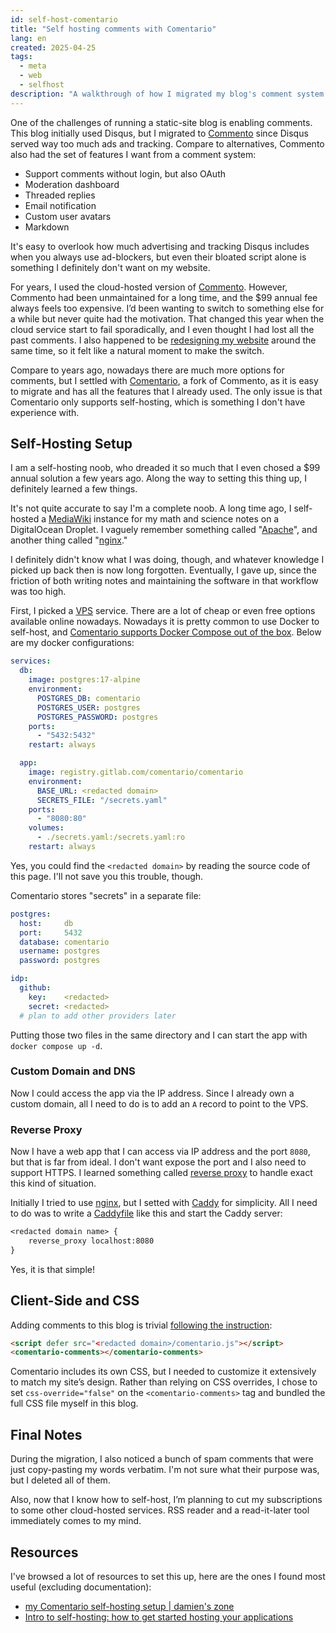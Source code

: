 ```yaml
---
id: self-host-comentario
title: "Self hosting comments with Comentario"
lang: en
created: 2025-04-25
tags:
  - meta
  - web
  - selfhost
description: "A walkthrough of how I migrated my blog's comment system from the Commento cloud service to self-hosting with Comentario, Commento's active fork. I share my experience setting up Comentario with Docker, configuring a reverse proxy with Caddy, and customizing its client-side CSS. This post also includes reflections on the learning curve of self-hosting and notes on future plans to move away from other cloud services."
---
```


One of the challenges of running a static-site blog is enabling comments. This blog initially used Disqus, but I migrated to [Commento](https://commento.io/) since Disqus served way too much ads and tracking. Compare to alternatives, Commento also had the set of features I want from a comment system:
- Support comments without login, but also OAuth
- Moderation dashboard
- Threaded replies
- Email notification
- Custom user avatars
- Markdown

<span class="side-note" style="margin-top: -270px">

It's easy to overlook how much advertising and tracking Disqus includes when you always use ad-blockers, but even their bloated script alone is something I definitely don't want on my website.

</span>

For years, I used the cloud-hosted version of [Commento](https://commento.io/). However, Commento had been unmaintained for a long time, and the $99 annual fee always feels too expensive. I’d been wanting to switch to something else for a while but never quite had the motivation. That changed this year when the cloud service start to fail sporadically, and I even thought I had lost all the past comments. I also happened to be [redesigning my website](/en/site-update-2025) around the same time, so it felt like a natural moment to make the switch.

Compare to years ago, nowadays there are much more options for comments, but I settled with [Comentario](https://comentario.app), a fork of Commento, as it is easy to migrate and has all the features that I already used. The only issue is that Comentario only supports self-hosting, which is something I don't have experience with.

## Self-Hosting Setup

I am a self-hosting noob, who dreaded it so much that I even chosed a $99 annual solution a few years ago. Along the way to setting this thing up, I definitely learned a few things.

<span class="side-note" style="margin-top: -60px">

It's not quite accurate to say I'm a complete noob. A long time ago, I self-hosted a [MediaWiki](https://www.mediawiki.org/wiki/MediaWiki) instance for my math and science notes on a DigitalOcean Droplet. I vaguely remember something called "[Apache](https://httpd.apache.org/)", and another thing called "[nginx](https://nginx.org/)."

I definitely didn't know what I was doing, though, and whatever knowledge I picked up back then is now long forgotten. Eventually, I gave up, since the friction of both writing notes and maintaining the software in that workflow was too high.

</span>

First, I picked a [VPS](https://en.wikipedia.org/wiki/Virtual_private_server) service. There are a lot of cheap or even free options available online nowadays. Nowadays it is pretty common to use Docker to self-host, and [Comentario supports Docker Compose out of the box](https://docs.comentario.app/en/getting-started/docker-compose/). Below are my docker configurations:

```yaml title="docker-compose.yaml"
services:
  db:
    image: postgres:17-alpine
    environment:
      POSTGRES_DB: comentario
      POSTGRES_USER: postgres
      POSTGRES_PASSWORD: postgres
    ports:
      - "5432:5432"
    restart: always

  app:
    image: registry.gitlab.com/comentario/comentario
    environment:
      BASE_URL: <redacted domain>
      SECRETS_FILE: "/secrets.yaml"
    ports:
      - "8080:80"
    volumes:
      - ./secrets.yaml:/secrets.yaml:ro
    restart: always
```

<span class="side-note" style="margin-top: -200px">

Yes, you could find the `<redacted domain>` by reading the source code of this page. I'll not save you this trouble, though.

</span>


Comentario stores "secrets" in a separate file:
```yaml title="secrets.yaml"
postgres:
  host:     db
  port:     5432
  database: comentario
  username: postgres
  password: postgres

idp:
  github:
    key:    <redacted>
    secret: <redacted>
  # plan to add other providers later
```

Putting those two files in the same directory and I can start the app with `docker compose up -d`.

### Custom Domain and DNS

Now I could access the app via the IP address. Since I already own a custom domain, all I need to do is to add an `A` record to point to the VPS.

### Reverse Proxy

Now I have a web app that I can access via IP address and the port `8080`, but that is far from ideal. I don't want expose the port and I also need to support HTTPS. I learned something called [reverse proxy](https://en.wikipedia.org/wiki/Reverse_proxy) to handle exact this kind of situation.

Initially I tried to use [nginx](https://nginx.org/), but I setted with [Caddy](https://caddyserver.com/) for simplicity. All I need to do was to write a [Caddyfile](https://caddyserver.com/docs/caddyfile) like this and start the Caddy server:

```txt title="Caddyfile"
<redacted domain name> {
    reverse_proxy localhost:8080
}
```

Yes, it is that simple!

## Client-Side and CSS

Adding comments to this blog is trivial [following the instruction](https://docs.comentario.app/en/configuration/embedding/):
```html
<script defer src="<redacted domain>/comentario.js"></script>
<comentario-comments></comentario-comments>
```

Comentario includes its own CSS, but I needed to customize it extensively to match my site’s design. Rather than relying on CSS overrides, I chose to set `css-override="false"` on the `<comentario-comments>` tag and bundled the full CSS file myself in this blog.

## Final Notes
During the migration, I also noticed a bunch of spam comments that were just copy-pasting my words verbatim. I'm not sure what their purpose was, but I deleted all of them.

Also, now that I know how to self-host, I’m planning to cut my subscriptions to some other cloud-hosted services. RSS reader and a read-it-later tool immediately comes to my mind.

## Resources
I've browsed a lot of resources to set this up, here are the ones I found most useful (excluding documentation):
- [my Comentario self-hosting setup | damien's zone](https://damien.zone/my-comentario-self-hosting-setup/)
- [Intro to self-hosting: how to get started hosting your applications](https://boringtech.net/blog/intro-to-self-hosting-how-to-get-started-hosting-your-applications/)

